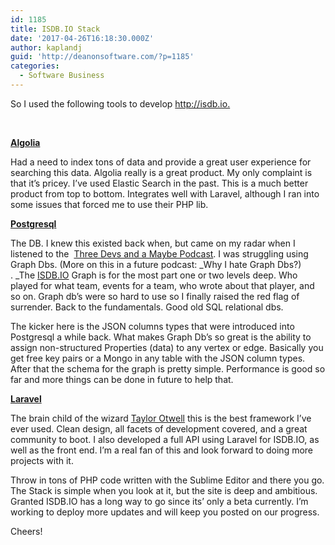 ```yaml
---
id: 1185
title: ISDB.IO Stack
date: '2017-04-26T16:18:30.000Z'
author: kaplandj
guid: 'http://deanonsoftware.com/?p=1185'
categories:
  - Software Business
---
```

So I used the following tools to develop <http://isdb.io.>

 

[**Algolia**](http://Algolia.com)

Had a need to index tons of data and provide a great user experience for searching this data. Algolia really is a great product. My only complaint is that it’s pricey. I’ve used Elastic Search in the past. This is a much better product from top to bottom. Integrates well with Laravel, although I ran into some issues that forced me to use their PHP lib.

**[Postgresql](http://postgresql.org)**

The DB. I knew this existed back when, but came on my radar when I listened to the  [Three Devs and a Maybe Podcast](http://threedevsandamaybe.com/). I was struggling using Graph Dbs. (More on this in a future podcast: _Why I hate Graph Dbs?) . _The [ISDB.IO](http://isdb.io) Graph is for the most part one or two levels deep. Who played for what team, events for a team, who wrote about that player, and so on. Graph db’s were so hard to use so I finally raised the red flag of surrender. Back to the fundamentals. Good old SQL relational dbs.

The kicker here is the JSON columns types that were introduced into Postgresql a while back. What makes Graph Db’s so great is the ability to assign non-structured Properties (data) to any vertex or edge. Basically you get free key pairs or a Mongo in any table with the JSON column types. After that the schema for the graph is pretty simple. Performance is good so far and more things can be done in future to help that.

**[Laravel](https://laravel.com/)**

The brain child of the wizard [Taylor Otwell](https://medium.com/@taylorotwell) this is the best framework I’ve ever used. Clean design, all facets of development covered, and a great community to boot. I also developed a full API using Laravel for ISDB.IO, as well as the front end. I’m a real fan of this and look forward to doing more projects with it.

Throw in tons of PHP code written with the Sublime Editor and there you go. The Stack is simple when you look at it, but the site is deep and ambitious. Granted ISDB.IO has a long way to go since its’ only a beta currently. I’m working to deploy more updates and will keep you posted on our progress.

Cheers!

